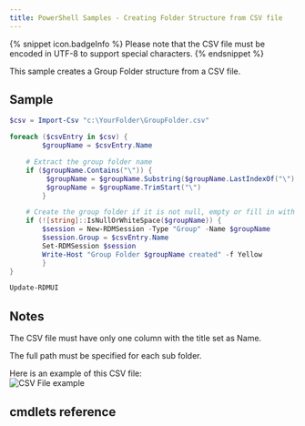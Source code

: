 ```yaml
---
title: PowerShell Samples - Creating Folder Structure from CSV file
---
```

{% snippet icon.badgeInfo %} 
Please note that the CSV file must be encoded in UTF-8 to support special characters. 
{% endsnippet %}
 
This sample creates a Group Folder structure from a CSV file. 

## Sample 

```powershell
$csv = Import-Csv "c:\YourFolder\GroupFolder.csv" 

foreach ($csvEntry in $csv) { 
        $groupName = $csvEntry.Name 

    # Extract the group folder name 
    if ($groupName.Contains("\")) { 
         $groupName = $groupName.Substring($groupName.LastIndexOf("\"), $groupName.Length - $groupName.LastIndexOf("\")) 
         $groupName = $groupName.TrimStart("\") 
        } 

    # Create the group folder if it is not null, empty or fill in with space characters 
    if (![string]::IsNullOrWhiteSpace($groupName)) { 
        $session = New-RDMSession -Type "Group" -Name $groupName 
        $session.Group = $csvEntry.Name 
        Set-RDMSession $session 
        Write-Host "Group Folder $groupName created" -f Yellow 
        } 
} 

Update-RDMUI 
```

## Notes 

The CSV file must have only one column with the title set as Name.  

The full path must be specified for each sub folder.  

Here is an example of this CSV file:  
![CSV File example](https://webdevolutions.azureedge.net/docs/en/rdm/windows/clip11585.png) 

## cmdlets reference 

